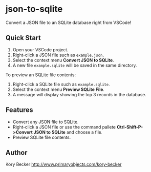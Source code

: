 # json-to-sqlite

Convert a JSON file to an SQLite database right from VSCode!

## Quick Start

1. Open your VSCode project.
2. Right-click a JSON file such as `example.json`.
3. Select the context menu **Convert JSON to SQLite**.
4. A new file `example.sqlite` will be saved in the same directory.

To preview an SQLite file contents:

1. Right-click a SQLite file such as `example.sqlite`.
2. Select the context menu **Preview SQLite File**.
3. A message will display showing the top 3 records in the database.

## Features

- Convert any JSON file to SQLite.
- Right-click a JSON file or use the command pallete **Ctrl-Shift-P->Convert JSON to SQLite** and choose a file.
- Preview SQLite file contents.

## Author

Kory Becker http://www.primaryobjects.com/kory-becker